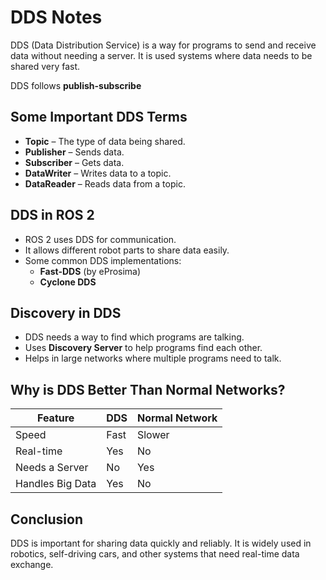 # DDS Notes

DDS (Data Distribution Service) is a way for programs to send and receive data without needing a server. It is used systems where data needs to be shared very fast.

DDS follows **publish-subscribe**

## Some Important DDS Terms
- **Topic** – The type of data being shared.
- **Publisher** – Sends data.
- **Subscriber** – Gets data.
- **DataWriter** – Writes data to a topic.
- **DataReader** – Reads data from a topic.

## DDS in ROS 2
- ROS 2 uses DDS for communication.
- It allows different robot parts to share data easily.
- Some common DDS implementations:
  - **Fast-DDS** (by eProsima)
  - **Cyclone DDS**

## Discovery in DDS
- DDS needs a way to find which programs are talking.
- Uses **Discovery Server** to help programs find each other.
- Helps in large networks where multiple programs need to talk.

## Why is DDS Better Than Normal Networks?
| Feature          | DDS       | Normal Network |
|-----------------|----------|---------------|
| Speed          | Fast      | Slower        |
| Real-time      | Yes       | No            |
| Needs a Server | No        | Yes           |
| Handles Big Data | Yes      | No            |

## Conclusion
DDS is important for sharing data quickly and reliably. It is widely used in robotics, self-driving cars, and other systems that need real-time data exchange.
